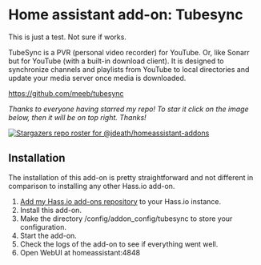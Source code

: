 # Home assistant add-on: Tubesync

This is just a test. Not sure if works.

TubeSync is a PVR (personal video recorder) for YouTube. Or, like Sonarr but for YouTube (with a built-in download client). It is designed to synchronize channels and playlists from YouTube to local directories and update your media server once media is downloaded.

https://github.com/meeb/tubesync

_Thanks to everyone having starred my repo! To star it click on the image below, then it will be on top right. Thanks!_

[![Stargazers repo roster for @jdeath/homeassistant-addons](https://reporoster.com/stars/jdeath/homeassistant-addons)](https://github.com/jdeath/homeassistant-addons/stargazers)


## Installation

The installation of this add-on is pretty straightforward and not different in
comparison to installing any other Hass.io add-on.

1. [Add my Hass.io add-ons repository][repository] to your Hass.io instance.
1. Install this add-on.
1. Make the directory /config/addon_config/tubesync to store your configuration.
1. Start the add-on.
1. Check the logs of the add-on to see if everything went well.
1. Open WebUI at homeassistant:4848


[repository]: https://github.com/jdeath/homeassistant-addons

